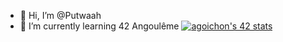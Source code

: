 - 👋 Hi, I’m @Putwaah
- 🌱 I’m currently learning 42 Angoulême
 [![agoichon's 42 stats](https://badge.mediaplus.ma/kettlebells/agoichon)](https://github.com/oakoudad/badge42)

